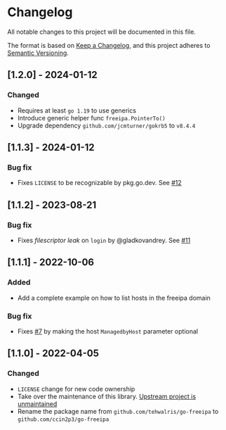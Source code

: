 # Changelog

All notable changes to this project will be documented in this file.

The format is based on [Keep a Changelog](https://keepachangelog.com/en/1.0.0/),
and this project adheres to [Semantic Versioning](https://semver.org/spec/v2.0.0.html).

## [1.2.0] - 2024-01-12

### Changed

* Requires at least `go 1.19` to use generics
* Introduce generic helper func `freeipa.PointerTo()`
* Upgrade dependency `github.com/jcmturner/gokrb5` to `v8.4.4`

## [1.1.3] - 2024-01-12

### Bug fix

* Fixes `LICENSE` to be recognizable by pkg.go.dev. See [#12](https://github.com/ccin2p3/go-freeipa/pull/12)

## [1.1.2] - 2023-08-21

### Bug fix

* Fixes _filescriptor leak_ on `login` by @gladkovandrey. See [#11](https://github.com/ccin2p3/go-freeipa/pull/11)

## [1.1.1] - 2022-10-06

### Added

* Add a complete example on how to list hosts in the freeipa domain

### Bug fix

* Fixes [#7](https://github.com/ccin2p3/go-freeipa/issues/7) by making the host `ManagedbyHost` parameter optional

## [1.1.0] - 2022-04-05

### Changed

- `LICENSE` change for new code ownership
- Take over the maintenance of this library. [Upstream project is unmaintained](https://github.com/tehwalris/go-freeipa#unmaintained)
- Rename the package name from `github.com/tehwalris/go-freeipa` to `github.com/ccin2p3/go-freeipa`
